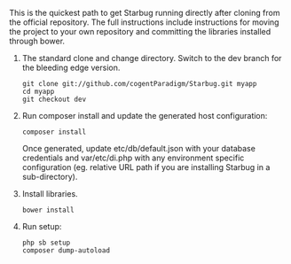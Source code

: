 This is the quickest path to get Starbug running directly after cloning from the official repository. The full instructions include instructions for moving the project to your own repository and committing the libraries installed through bower.

1. The standard clone and change directory. Switch to the dev branch for the bleeding edge version.

    ```
    git clone git://github.com/cogentParadigm/Starbug.git myapp
    cd myapp
    git checkout dev
    ```

1. Run composer install and update the generated host configuration:

    ```
    composer install
    ```

    Once generated, update etc/db/default.json with your database credentials and var/etc/di.php with any environment specific configuration (eg. relative URL path if you are installing Starbug in a sub-directory).

1. Install libraries.

    ```
    bower install
    ```

1. Run setup:

    ```
    php sb setup
    composer dump-autoload
    ```
